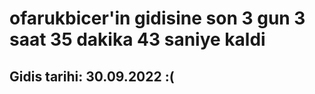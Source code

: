 # ofarukbicer'in gidisine son 3 gun 3 saat 35 dakika 43 saniye kaldi

## Gidis tarihi: 30.09.2022 :(